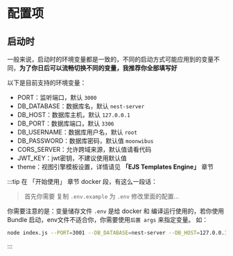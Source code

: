 # 配置项

## 启动时

一般来说，启动时的环境变量都是一致的，不同的启动方式可能应用到的变量不同，**为了你日后可以流畅切换不同的变量，我推荐你全部填写好**

以下是目前支持的环境变量：

- PORT：监听端口，默认 `3000`
- DB_DATABASE：数据库名，默认 `nest-server`
- DB_HOST：数据库主机，默认 `127.0.0.1`
- DB_PORT：数据库端口，默认 `3306`
- DB_USERNAME：数据库用户名，默认 `root`
- DB_PASSWORD：数据库密码，默认值 `moonwibus`
- CORS_SERVER：允许跨域来源，默认值请看代码
- JWT_KEY：jwt密钥，不建议使用默认值
- theme：视图引擎模板设置，详情请见 **「EJS Templates Engine」** 章节


:::tip
在 「开始使用」 章节 docker 段，有这么一段话：

> 首先你需要 复制 `.env.example` 为 `.env` 修改里面的配置...

你需要注意的是：变量储存文件 `.env` 是给 docker 和 编译运行使用的，若你使用 Bundle 启动，env文件不适合你，你需要使用`后置 args` 来指定变量。
如：
```bash
node index.js --PORT=3001 --DB_DATABASE=nest-server --DB_HOST=127.0.0.1 --DB_PORT=3306 --DB_USERNAME=root --DB_PASSWORD=moonwibus
```
:::